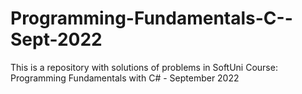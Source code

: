 # Programming-Fundamentals-C--Sept-2022
This is a repository with solutions of problems in SoftUni Course: Programming Fundamentals with C# - September 2022
